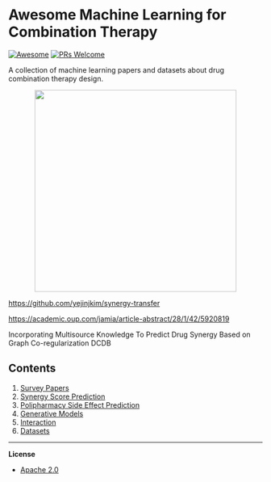 # Awesome Machine Learning for Combination Therapy
[![Awesome](https://cdn.rawgit.com/sindresorhus/awesome/d7305f38d29fed78fa85652e3a63e154dd8e8829/media/badge.svg)](https://github.com/sindresorhus/awesome)
[![PRs Welcome](https://img.shields.io/badge/PRs-welcome-brightgreen.svg?style=flat-square)](http://makeapullrequest.com)

A collection of machine learning papers and datasets about drug combination therapy design.

<p align="center">
  <img width="400" src="https://www.nridigital.com/wp-content/uploads/2018/10/pill.jpg">
</p>

https://github.com/yejinjkim/synergy-transfer

https://academic.oup.com/jamia/article-abstract/28/1/42/5920819

Incorporating Multisource Knowledge To Predict Drug Synergy Based on Graph Co-regularization
DCDB


## Contents  

1. [Survey Papers](https://github.com/AstraZeneca/awesome-machine-learning-for-combination-therapy/blob/master/chapters/survey.md)  
2. [Synergy Score Prediction](https://github.com/AstraZeneca/awesome-machine-learning-for-combination-therapy/blob/master/chapters/synergy.md)  
3. [Polipharmacy Side Effect Prediction](https://github.com/AstraZeneca/awesome-machine-learning-for-combination-therapy/blob/master/chapters/polipharmacy.md)
4. [Generative Models](https://github.com/AstraZeneca/awesome-machine-learning-for-combination-therapy/blob/master/chapters/generative.md)
5. [Interaction](https://github.com/AstraZeneca/awesome-machine-learning-for-combination-therapy/blob/master/chapters/interaction.md)  
6. [Datasets](https://github.com/AstraZeneca/awesome-machine-learning-for-combination-therapy/blob/master/chapters/dataset.md)  

--------------------------------------------------------------------------------

**License**

- [Apache 2.0](https://github.com/AstraZeneca/awesome-machine-learning-for-combination-therapy/blob/master/LICENSE)
